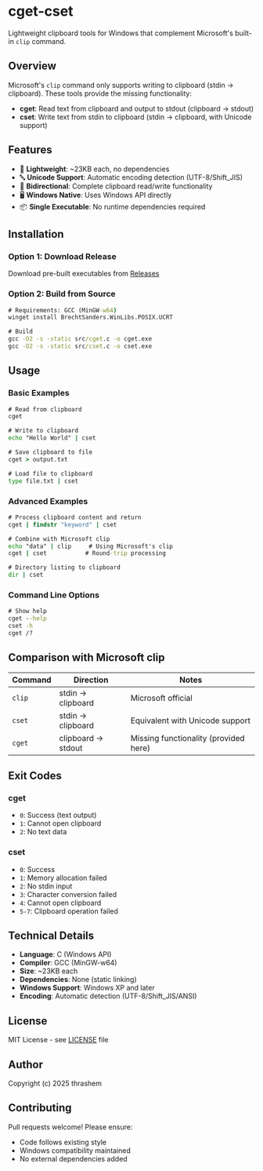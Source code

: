 # cget-cset

Lightweight clipboard tools for Windows that complement Microsoft's built-in `clip` command.

## Overview

Microsoft's `clip` command only supports writing to clipboard (stdin → clipboard). These tools provide the missing functionality:

- **cget**: Read text from clipboard and output to stdout (clipboard → stdout)
- **cset**: Write text from stdin to clipboard (stdin → clipboard, with Unicode support)

## Features

- 🚀 **Lightweight**: ~23KB each, no dependencies
- 🔤 **Unicode Support**: Automatic encoding detection (UTF-8/Shift_JIS)
- 🔄 **Bidirectional**: Complete clipboard read/write functionality
- 🖥️ **Windows Native**: Uses Windows API directly
- 📦 **Single Executable**: No runtime dependencies required

## Installation

### Option 1: Download Release
Download pre-built executables from [Releases](https://github.com/thrashem/cget-cset/releases)

### Option 2: Build from Source
```cmd
# Requirements: GCC (MinGW-w64)
winget install BrechtSanders.WinLibs.POSIX.UCRT

# Build
gcc -O2 -s -static src/cget.c -o cget.exe
gcc -O2 -s -static src/cset.c -o cset.exe
```

## Usage

### Basic Examples
```cmd
# Read from clipboard
cget

# Write to clipboard
echo "Hello World" | cset

# Save clipboard to file
cget > output.txt

# Load file to clipboard
type file.txt | cset
```

### Advanced Examples
```cmd
# Process clipboard content and return
cget | findstr "keyword" | cset

# Combine with Microsoft clip
echo "data" | clip     # Using Microsoft's clip
cget | cset           # Round-trip processing

# Directory listing to clipboard
dir | cset
```

### Command Line Options
```cmd
# Show help
cget --help
cset -h
cget /?
```

## Comparison with Microsoft clip

| Command | Direction | Notes |
|---------|-----------|-------|
| `clip` | stdin → clipboard | Microsoft official |
| `cset` | stdin → clipboard | Equivalent with Unicode support |
| `cget` | clipboard → stdout | Missing functionality (provided here) |

## Exit Codes

### cget
- `0`: Success (text output)
- `1`: Cannot open clipboard
- `2`: No text data

### cset
- `0`: Success
- `1`: Memory allocation failed
- `2`: No stdin input
- `3`: Character conversion failed
- `4`: Cannot open clipboard
- `5-7`: Clipboard operation failed

## Technical Details

- **Language**: C (Windows API)
- **Compiler**: GCC (MinGW-w64)
- **Size**: ~23KB each
- **Dependencies**: None (static linking)
- **Windows Support**: Windows XP and later
- **Encoding**: Automatic detection (UTF-8/Shift_JIS/ANSI)

## License

MIT License - see [LICENSE](LICENSE) file

## Author

Copyright (c) 2025 thrashem

## Contributing

Pull requests welcome! Please ensure:
- Code follows existing style
- Windows compatibility maintained
- No external dependencies added